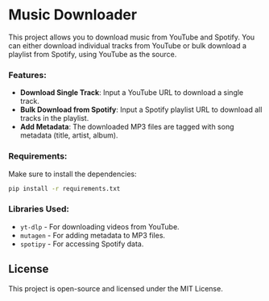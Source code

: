 # Music Downloader

This project allows you to download music from YouTube and Spotify. You can either download individual tracks from YouTube or bulk download a playlist from Spotify, using YouTube as the source.

### Features:
- **Download Single Track**: Input a YouTube URL to download a single track.
- **Bulk Download from Spotify**: Input a Spotify playlist URL to download all tracks in the playlist.
- **Add Metadata**: The downloaded MP3 files are tagged with song metadata (title, artist, album).

### Requirements:
Make sure to install the dependencies:

```bash
pip install -r requirements.txt
```

### Libraries Used:
- `yt-dlp` - For downloading videos from YouTube.
- `mutagen` - For adding metadata to MP3 files.
- `spotipy` - For accessing Spotify data.

## License
This project is open-source and licensed under the MIT License.
